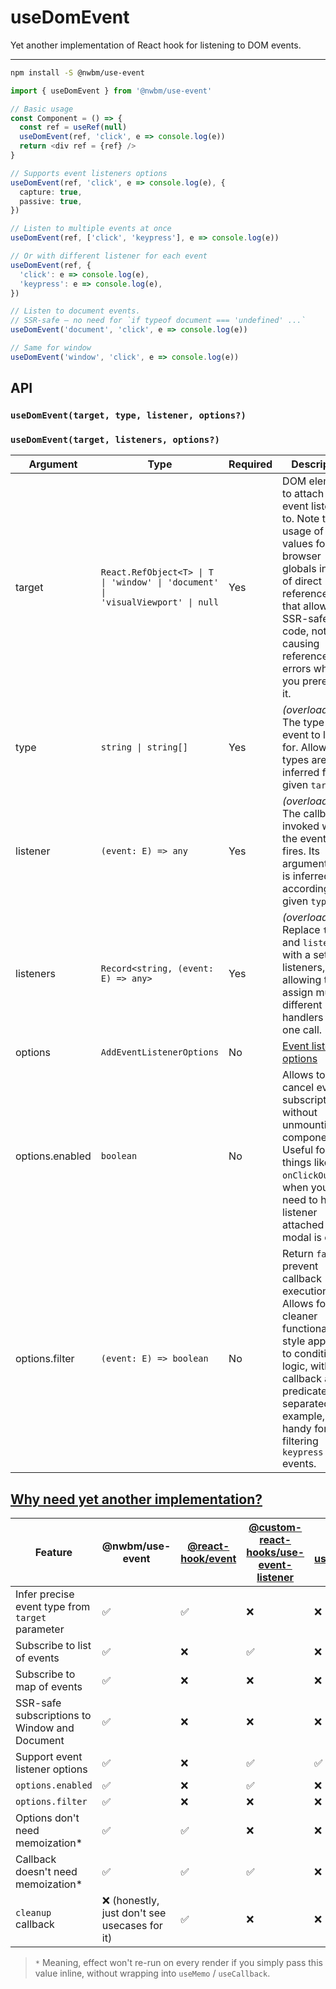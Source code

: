 # useDomEvent

Yet another implementation of React hook for listening to DOM events.

---
```sh
npm install -S @nwbm/use-event
```

```ts
import { useDomEvent } from '@nwbm/use-event'

// Basic usage
const Component = () => {
  const ref = useRef(null)
  useDomEvent(ref, 'click', e => console.log(e))
  return <div ref = {ref} />
}

// Supports event listeners options
useDomEvent(ref, 'click', e => console.log(e), {
  capture: true,
  passive: true,
})

// Listen to multiple events at once
useDomEvent(ref, ['click', 'keypress'], e => console.log(e))

// Or with different listener for each event
useDomEvent(ref, {
  'click': e => console.log(e),
  'keypress': e => console.log(e),
})

// Listen to document events.
// SSR-safe – no need for `if typeof document === 'undefined' ...`
useDomEvent('document', 'click', e => console.log(e))

// Same for window
useDomEvent('window', 'click', e => console.log(e))
```

## API

### `useDomEvent(target, type, listener, options?)`
### `useDomEvent(target, listeners, options?)`

| Argument        | Type                                                                                                                | Required | Description                                                                                                                                                                                                                
|-----------------|---------------------------------------------------------------------------------------------------------------------|----------|----------------------------------------------------------------------------------------------------------------------------------------------------------------------------------------------------------------------------|
| target          | <code>React.RefObject&lt;T&gt; &#124; T &#124; 'window' &#124; 'document' &#124; 'visualViewport' &#124; null</code> | Yes      | DOM element to attach the event listener to. Note the usage of string values for browser globals instead of direct references – that allows for SSR-safe code, not causing reference errors when you prerender it. 
| type            | <code>string &#124; string[]</code>                                                                                 | Yes      | _(overload 1)_ The type of event to listen for. Allowed types are inferred from given `target`.                                                                                                                            |
| listener        | `(event: E) => any`                                                                                                 | Yes      | _(overload 1)_ The callback invoked when the event type fires. Its argument type is inferred accordingly to given `type`.                                                                                                  |
| listeners       | `Record<string, (event: E) => any>`                                                                                 | Yes      | _(overload 2)_ Replace `type` and `listener` with a set of listeners, allowing to assign multiple different handlers with one call.                                  |
| options         | `AddEventListenerOptions`                                                                                           | No       | [Event listener options](https://developer.mozilla.org/en-US/docs/Web/API/EventTarget/addEventListener#optionshttps://developer.mozilla.org/en-US/docs/Web/API/EventTarget/addEventListener#options)                       |
| options.enabled | `boolean`                                                                                                           | No       | Allows to cancel event subscription without unmounting component. Useful for things like `onClickOutside`, when you only need to have listener attached when modal is open.                                                
| options.filter  | `(event: E) => boolean`                                                                                             | No       | Return `false` to prevent callback execution. Allows for a cleaner functional-style approach to conditional logic, with callback and predicate separated. For example, handy for filtering `keypress` events.              

## [Why need yet another implementation?](https://xkcd.com/927/)

| Feature                                          | @nwbm/use-event                               | [@react-hook/event](https://github.com/jaredLunde/react-hook/blob/master/packages/event/README.md) | [@custom-react-hooks/use-event-listener](https://github.com/djkepa/custom-react-hooks/blob/main/packages/use-event-listener/README.md) | [react-use/useEvent](https://github.com/streamich/react-use/blob/master/docs/useEvent.md)
|--------------------------------------------------|----------------------------------------------| ----- | ----- | ----- |
| Infer precise event type from `target` parameter | ✅                                            | ✅ | ❌ | ❌ | 
| Subscribe to list of events                      | ✅                                            |❌ |✅ |❌ |
| Subscribe to map of events                       | ✅                                            |❌ |❌ |❌ |
| SSR-safe subscriptions to Window and Document    | ✅                                            |❌ |❌ |❌ |
| Support event listener options                   | ✅                                            | ❌|✅ |✅ | 
| `options.enabled`                                | ✅                                            |❌ |✅ |❌ |
| `options.filter`                                 | ✅                                            |❌ |❌ |❌ |
| Options don't need memoization*                  | ✅                                            |✅ | ❌| ❌|
| Callback doesn't need memoization*               | ✅                                            |✅ |✅ | ❌|
| `cleanup` callback                               | ❌ (honestly, just don't see usecases for it) |✅ |❌ |❌ |

> `*` Meaning, effect won't re-run on every render if you simply pass this value inline, without wrapping into `useMemo` / `useCallback`.
